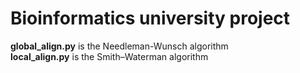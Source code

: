 # Bioinformatics university project
**global_align.py** is the Needleman-Wunsch algorithm\
**local_align.py** is the Smith–Waterman algorithm
